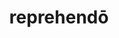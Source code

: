 ---
title: reprehendō
meaning: to scold
ch: six
pos: verb
secondppstem: reprehend
infend: ere
conjugation: third
derivative: reprehensible
---